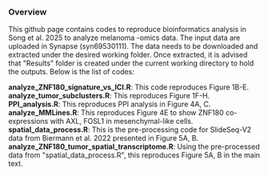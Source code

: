 ### Overview

This github page contains codes to reproduce bioinformatics analysis in Song et al. 2025 to analyze melanoma -omics data. The input data are uploaded in Synapse (syn69530111). The data needs to be downloaded and extracted under the desired working folder. Once extracted, it is advised that "Results" folder is created under the current working directory to hold the outputs. Below is the list of codes: 

**analyze_ZNF180_signature_vs_ICI.R**: This code reproduces Figure 1B-E. 
**analyze_tumor_subclusters.R**: This reproduces Figure 1F-H. 
**PPI_analysis.R**: This reproduces PPI analysis in Figure 4A, C. 
**analyze_MMLines.R**: This reproduces Figure 4E to show ZNF180 co-expressions with AXL, FOSL1 in mesenchymal-like cells. 
**spatial_data_process.R**: This is the pre-processing code for SlideSeq-V2 data from Biermann et al. 2022 presented in Figure 5A, B. 
**analyze_ZNF180_tumor_spatial_transcriptome.R**: Using the pre-processed data from "spatial_data_process.R", this reproduces Figure 5A, B in the main text.

